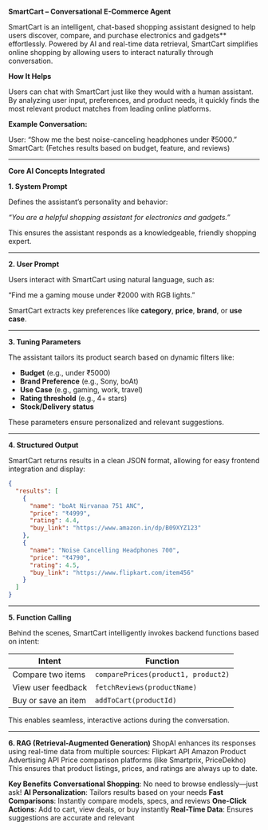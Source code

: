 
 **SmartCart – Conversational E-Commerce Agent**

SmartCart is an intelligent, chat-based shopping assistant designed to help users discover, compare, and purchase electronics and gadgets** effortlessly. Powered by AI and real-time data retrieval, SmartCart simplifies online shopping by allowing users to interact naturally through conversation.



**How It Helps**

Users can chat with SmartCart just like they would with a human assistant. By analyzing user input, preferences, and product needs, it quickly finds the most relevant product matches from leading online platforms.

**Example Conversation:**

User: “Show me the best noise-canceling headphones under ₹5000.”
SmartCart: (Fetches results based on budget, feature, and reviews)

---

 **Core AI Concepts Integrated**

**1. System Prompt**

Defines the assistant’s personality and behavior:

*“You are a helpful shopping assistant for electronics and gadgets.”*

This ensures the assistant responds as a knowledgeable, friendly shopping expert.

---

 **2. User Prompt**

Users interact with SmartCart using natural language, such as:

“Find me a gaming mouse under ₹2000 with RGB lights.”

SmartCart extracts key preferences like **category**, **price**, **brand**, or **use case**.

---

 **3. Tuning Parameters**

The assistant tailors its product search based on dynamic filters like:

* **Budget** (e.g., under ₹5000)
* **Brand Preference** (e.g., Sony, boAt)
* **Use Case** (e.g., gaming, work, travel)
* **Rating threshold** (e.g., 4+ stars)
* **Stock/Delivery status**

These parameters ensure personalized and relevant suggestions.

---

 **4. Structured Output**

SmartCart returns results in a clean JSON format, allowing for easy frontend integration and display:

```json
{
  "results": [
    {
      "name": "boAt Nirvanaa 751 ANC",
      "price": "₹4999",
      "rating": 4.4,
      "buy_link": "https://www.amazon.in/dp/B09XYZ123"
    },
    {
      "name": "Noise Cancelling Headphones 700",
      "price": "₹4790",
      "rating": 4.5,
      "buy_link": "https://www.flipkart.com/item456"
    }
  ]
}
```

---

 **5. Function Calling**

Behind the scenes, SmartCart intelligently invokes backend functions based on intent:

| Intent              | Function                            |
| ------------------- | ----------------------------------- |
| Compare two items   | `comparePrices(product1, product2)` |
| View user feedback  | `fetchReviews(productName)`         |
| Buy or save an item | `addToCart(productId)`              |

This enables seamless, interactive actions during the conversation.

---
**6. RAG (Retrieval-Augmented Generation)**
ShopAI enhances its responses using real-time data from multiple sources:
 Flipkart API
 Amazon Product Advertising API
Price comparison platforms (like Smartprix, PriceDekho)
This ensures that product listings, prices, and ratings are always up to date.


**Key Benefits**
 **Conversational Shopping**: No need to browse endlessly—just ask!
 **AI Personalization**: Tailors results based on your needs
 **Fast Comparisons**: Instantly compare models, specs, and reviews
 **One-Click Actions**: Add to cart, view deals, or buy instantly
 **Real-Time Data**: Ensures suggestions are accurate and relevant


